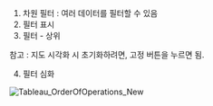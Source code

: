 1. 차원 필터 : 여러 데이터를 필터할 수 있음
2. 필터 표시 
3. 필터 - 상위 

참고 : 지도 시각화 시 초기화하려면, 고정 버튼을 누르면 됨.

4. 필터 심화


![Tableau_OrderOfOperations_New](https://user-images.githubusercontent.com/89237848/137239329-06cac030-251f-489a-bebe-904fe259814e.png)
